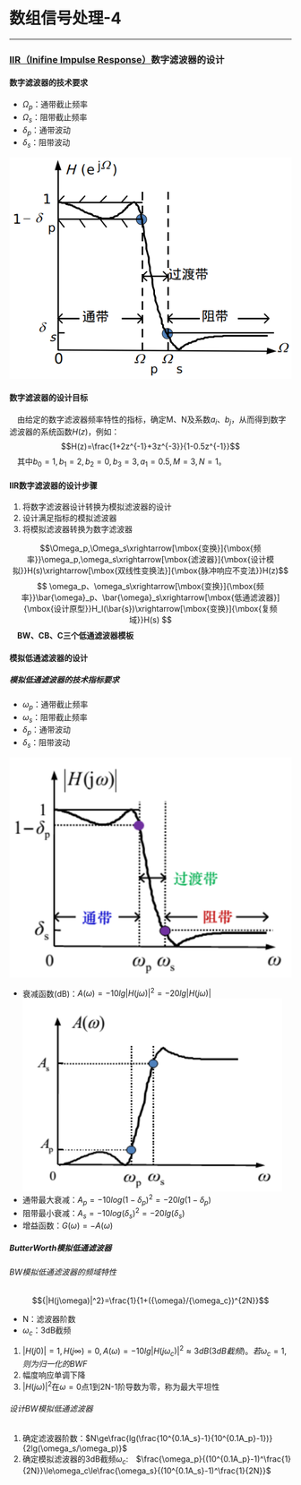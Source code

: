# 数组信号处理-4

---

### [IIR（Inifine Impulse Response）]('无限冲激响应')数字滤波器的设计
#### 数字滤波器的技术要求
* $\Omega_p$：通带截止频率
* $\Omega_s$：阻带截止频率
* $\delta_p$：通带波动
* $\delta_s$：阻带波动

![低通数字滤波器](./images/1547212671049.png)

#### 数字滤波器的设计目标
&emsp;由给定的数字滤波器频率特性的指标，确定M、N及系数$a_i、b_j$，从而得到数字滤波器的系统函数$H(z)$，例如：
$$H(z)=\frac{1+2z^{-1}+3z^{-3}}{1-0.5z^{-1}}$$
&emsp;其中$b_0=1,b_1=2,b_2=0,b_3=3,a_1=0.5,M=3,N=1$。

#### IIR数字滤波器的设计步骤
1. 将数字滤波器设计转换为模拟滤波器的设计
2. 设计满足指标的模拟滤波器
3. 将模拟滤波器转换为数字滤波器

$$\Omega_p,\Omega_s\xrightarrow[\mbox{变换}]{\mbox{频率}}\omega_p,\omega_s\xrightarrow[\mbox{滤波器}]{\mbox{设计模拟}}H(s)\xrightarrow[\mbox{双线性变换法}]{\mbox{脉冲响应不变法}}H(z)$$
$$
\omega_p、\omega_s\xrightarrow[\mbox{变换}]{\mbox{频率}}\bar{\omega}_p、\bar{\omega}_s\xrightarrow[\mbox{低通滤波器}]{\mbox{设计原型}}H_l(\bar{s})\xrightarrow[\mbox{变换}]{\mbox{复频域}}H(s)
$$
&emsp;**BW、CB、C三个低通滤波器模板**

#### 模拟低通滤波器的设计
##### 模拟低通滤波器的技术指标要求
* $\omega_p$：通带截止频率
* $\omega_s$：阻带截止频率
* $\delta_p$：通带波动
* $\delta_s$：阻带波动

![模拟低通滤波器](./images/1547214823531.png)
* 衰减函数(dB)：$A(\omega)=-10lg{|H(j\omega)|}^2=-20lg|H(j\omega)|$
 ![衰减函数](./images/1547215200126.png)
* 通带最大衰减：$A_p=-10log{(1-\delta_p)}^2=-20lg(1-\delta_p)$
* 阻带最小衰减：$A_s=-10log{(\delta_s)}^2=-20lg(\delta_s)$
* 增益函数：$G(\omega)=-A(\omega)$

##### ButterWorth模拟低通滤波器
###### BW模拟低通滤波器的频域特性
$${|H(j\omega)|^2}=\frac{1}{1+({\omega}/{\omega_c})^{2N}}$$
* N：滤波器阶数
* $\omega_c$：3dB截频

1. $|H(j0)|=1,H(j\infty)=0,A(\omega)=-10lg|H(j\omega_c)|^2\approx{3dB}(3dB截频)。若\omega_c=1,则为归一化的BWF$
2. 幅度响应单调下降
3. $|H(j\omega)|^2$在$\omega=0$点1到2N-1阶导数为零，称为最大平坦性

###### 设计BW模拟低通滤波器
1. 确定滤波器阶数：$N\ge\frac{lg(\frac{10^{0.1A_s}-1}{10^{0.1A_p}-1})}{2lg(\omega_s/\omega_p)}$
2. 确定模拟滤波器的3dB截频$\omega_c$:&emsp;$\frac{\omega_p}{(10^{0.1A_p}-1)^\frac{1}{2N}}\le\omega_c\le\frac{\omega_s}{(10^{0.1A_s}-1)^\frac{1}{2N}}$
